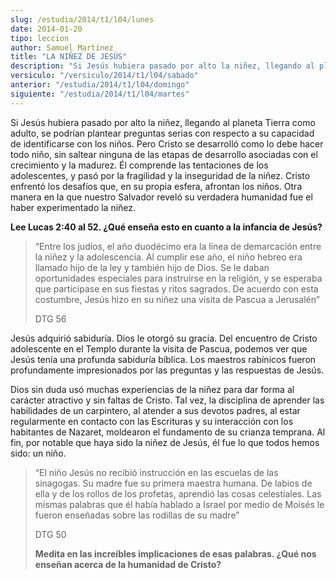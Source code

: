 ```yaml
---
slug: /estudia/2014/t1/l04/lunes
date: 2014-01-20
tipo: leccion
author: Samuel Martínez
title: "LA NIÑEZ DE JESÚS"
description: "Si Jesús hubiera pasado por alto la niñez, llegando al planeta Tierra como adulto, se podrían plantear preguntas serias con respecto a su capacidad de identificarse con los niños. Pero Cristo se desarrolló como lo debe hacer todo niño, sin saltear ninguna de las etapas de desarrollo asociadas con el crecimiento y la madurez."
versiculo: "/versiculo/2014/t1/l04/sabado"
anterior: "/estudia/2014/t1/l04/domingo"
siguiente: "/estudia/2014/t1/l04/martes"
---
```


Si Jesús hubiera pasado por alto la niñez, llegando al planeta Tierra como adulto, se podrían plantear preguntas serias con respecto a su capacidad de identificarse con los niños. Pero Cristo se desarrolló como lo debe hacer todo niño, sin saltear ninguna de las etapas de desarrollo asociadas con el crecimiento y la madurez. Él comprende las tentaciones de los adolescentes, y pasó por la fragilidad y la inseguridad de la niñez. Cristo enfrentó los desafíos que, en su propia esfera, afrontan los niños. Otra manera en la que nuestro Salvador reveló su verdadera humanidad fue el haber experimentado la niñez.

**Lee Lucas 2:40 al 52. ¿Qué enseña esto en cuanto a la infancia de Jesús?**

> “Entre los judíos, el año duodécimo era la línea de demarcación entre la niñez y la adolescencia. Al cumplir ese año, el niño hebreo era llamado hijo de la ley y también hijo de Dios. Se le daban oportunidades especiales para instruirse en la religión, y se esperaba que participase en sus fiestas y ritos sagrados. De acuerdo con esta costumbre, Jesús hizo en su niñez una visita de Pascua a Jerusalén”
>
> DTG 56

Jesús adquirió sabiduría. Dios le otorgó su gracia. Del encuentro de Cristo adolescente en el Templo durante la visita de Pascua, podemos ver que Jesús tenía una profunda sabiduría bíblica. Los maestros rabínicos fueron profundamente impresionados por las preguntas y las respuestas de Jesús.

Dios sin duda usó muchas experiencias de la niñez para dar forma al carácter atractivo y sin faltas de Cristo. Tal vez, la disciplina de aprender las habilidades de un carpintero, al atender a sus devotos padres, al estar regularmente en contacto con las Escrituras y su interacción con los habitantes de Nazaret, moldearon el fundamento de su crianza temprana. Al fin, por notable que haya sido la niñez de Jesús, él fue lo que todos hemos sido: un niño.

> “El niño Jesús no recibió instrucción en las escuelas de las sinagogas. Su madre fue su primera maestra humana. De labios de ella y de los rollos de los profetas, aprendió las cosas celestiales. Las mismas palabras que él había hablado a Israel por medio de Moisés le fueron enseñadas sobre las rodillas de su madre”
>
> DTG 50
>
> **Medita en las increíbles implicaciones de esas palabras. ¿Qué nos enseñan acerca de la humanidad de Cristo?**
